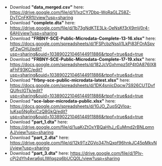 * Download **"data_merged.csv"** here: https://drive.google.com/file/d/1j1xzCY7Dbp-WoRaGLZ58Z-DyTCnFKR1I/view?usp=sharing
* Download **"complete.dta"** here: https://drive.google.com/file/d/1b73gNdKTE3Lk-OeNsKf3rX9mV0r4-6AH/view?usp=sharing
* Download **"FRBNY-SCE-Public-Microdata-Complete-13-16.xlsx"** here: https://docs.google.com/spreadsheets/d/1FSPcbzNssIi1LkPj83FOrASpvgF2wCHU/edit?usp=sharing&ouid=103890221046144911886&rtpof=true&sd=true
* Download **"FRBNY-SCE-Public-Microdata-Complete-17-19.xlsx"** here: https://docs.google.com/spreadsheets/d/182JcVGxhmpz5tP4t0A876IX8aFhF93KC/edit?usp=sharing&ouid=103890221046144911886&rtpof=true&sd=true
* Download **"frbny-sce-public-microdata-latest.xlsx"** here: https://docs.google.com/spreadsheets/d/1DK4sniicDqcw7S926CUTDvfQUfrcIGTk/edit?usp=sharing&ouid=103890221046144911886&rtpof=true&sd=true
* Download **"sce-labor-microdata-public.xlsx"** here: https://docs.google.com/spreadsheets/d/1GJO_ZuoSQVloa-IuKsp5NgRxiCzQ8GkQ/edit?usp=sharing&ouid=103890221046144911886&rtpof=true&sd=true
* Download **"part_1.dta"** here: https://drive.google.com/file/d/1uaKrZtOxYBQaHhJ_rEuMmd2rBNLpmnAJ/view?usp=sharing
* Download **"part_2.dta"** here: https://drive.google.com/file/d/12k9TzZGVo347hQxpf96hnkJC45pMkvNj/view?usp=sharing
* Download **"part_3.dta"** here: https://drive.google.com/file/d/1Plv-cPj2dYh4wra6qLIWlqgzq6bUCQ0L/view?usp=sharing
